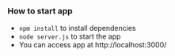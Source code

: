 ### How to start app
- `npm install` to install dependencies
- `node server.js` to start the app
- You can access app at http://localhost:3000/